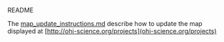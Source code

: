 README

The [map_update_instructions.md](https://github.com/OHI-Science/ohi-science.github.io/blob/master/assets/maps/map_update_instructions.md) describe how to update the map displayed at [http://ohi-science.org/projects](ohi-science.org/projects)
